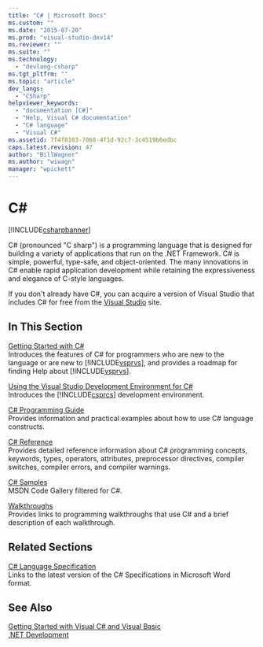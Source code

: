 ```yaml
---
title: "C# | Microsoft Docs"
ms.custom: ""
ms.date: "2015-07-20"
ms.prod: "visual-studio-dev14"
ms.reviewer: ""
ms.suite: ""
ms.technology: 
  - "devlang-csharp"
ms.tgt_pltfrm: ""
ms.topic: "article"
dev_langs: 
  - "CSharp"
helpviewer_keywords: 
  - "documentation [C#]"
  - "Help, Visual C# documentation"
  - "C# language"
  - "Visual C#"
ms.assetid: 7f4f8103-7068-4f1d-92c7-3c4519b6edbc
caps.latest.revision: 47
author: "BillWagner"
ms.author: "wiwagn"
manager: "wpickett"
---
```

# C# #
[!INCLUDE[csharpbanner](../includes/csharpbanner.md)]

C# (pronounced "C sharp") is a programming language that is designed for building a variety of applications that run on the .NET Framework. C# is simple, powerful, type-safe, and object-oriented. The many innovations in C# enable rapid application development while retaining the expressiveness and elegance of C-style languages.  
  
 If you don't already have C#, you can acquire a version of Visual Studio that includes C# for free from the [Visual Studio](https://www.visualstudio.com/products/free-developer-offers-vs) site.  
  
## In This Section  
 [Getting Started with C#](../csharp/getting-started/getting-started-with-csharp.md)  
 Introduces the features of C# for programmers who are new to the language or are new to [!INCLUDE[vsprvs](../includes/vsprvs-md.md)], and provides a roadmap for finding Help about [!INCLUDE[vsprvs](../includes/vsprvs-md.md)].  
  
 [Using the Visual Studio Development Environment for C#](/visual-studio/csharp-ide/using-the-visual-studio-development-environment-for-csharp)  
 Introduces the [!INCLUDE[csprcs](../includes/csprcs-md.md)] development environment.  
  
 [C# Programming Guide](../csharp/programming-guide/index.md)  
 Provides information and practical examples about how to use C# language constructs.  
  
 [C# Reference](../csharp/language-reference/index.md)  
 Provides detailed reference information about C# programming concepts, keywords, types, operators, attributes, preprocessor directives, compiler switches, compiler errors, and compiler warnings.  
  
 [C# Samples](http://code.msdn.microsoft.com/site/search?f%5B0%5D.Type=ProgrammingLanguage&f%5B0%5D.Value=C%23&f%5B0%5D.Text=C%23)  
 MSDN Code Gallery filtered for C#.  
  
 [Walkthroughs](../csharp/walkthroughs.md)  
 Provides links to programming walkthroughs that use C# and a brief description of each walkthrough.  
  
## Related Sections  
 [C# Language Specification](../csharp/language-reference/language-specification.md)  
 Links to the latest version of the C# Specifications in Microsoft Word format.  
  
## See Also  
 [Getting Started with Visual C# and Visual Basic](/visual-studio/ide/getting-started-with-visual-csharp-and-visual-basic)   
 [.NET Development](../Topic/.NET%20Development.md)